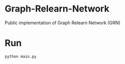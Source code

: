 # Graph-Relearn-Network
Public implementation of Graph Relearn Network (GRN)
# Run
```python main.py```

